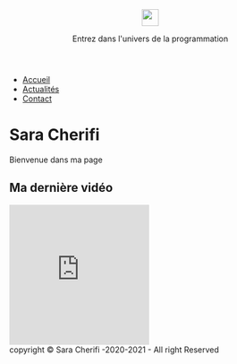 <!DOCTYPE html>
<html>
<head>
<title>Mon site</title>
<meta charset="utf-8">
<link rel="stylesheet" type="text/css" href="css/style.css">
</head>
<body>
<!-- le haut de page -->
<header>
<img src="img/logo.jpg" width="30" height="30">
<p>
Entrez dans l'univers de la programmation
</p>
</header>
<!-- Menu de navigation -->
<nav class="menu-nav">
<ul>
<li class="btn">
<a href="#">
Accueil
</a>
</li>
<li class="btn">
<a href="news.html">
Actualités
</a>
</li>
<li class="btn">
<a href="contact.html">
Contact
</a>
</li>
</ul>
</nav>
<!-- Contenu sous forme de boite -->
<div id="content">
<div class="leftbox">
<h1>
Sara Cherifi
</h1>
<p>
Bienvenue dans ma page
</p>
</div>
<div class="rightbox">
<h2>Ma dernière vidéo</h2>
<iframe width="250" height="250" src="https://www.youtube.com/embed/j3khZiP4KFk" frameborder="0" allow="accelerometer; autoplay; encrypted-media; gyroscope; picture-in-picture" allowfullscreen></iframe>
</div>
</div>
<!-- pied de page -->
<footer>
copyright &copy; Sara Cherifi -2020-2021 - All right Reserved
</footer>
<!-- <h2 class="headline">
welcome!
</h2>
<p class="welcome">
Bienvenue sur mon site, N'hésitez pas à commander une pizza
</p>
<p class="Sara">
Aujourd'hui c'est un gâteau au chocolat
</p>
<a href="http://google.com/" target="_blanche">
lien vers google
</a>
<img src="img/logo.jpg" width="50" height="50"> -->
</body>
</html>
